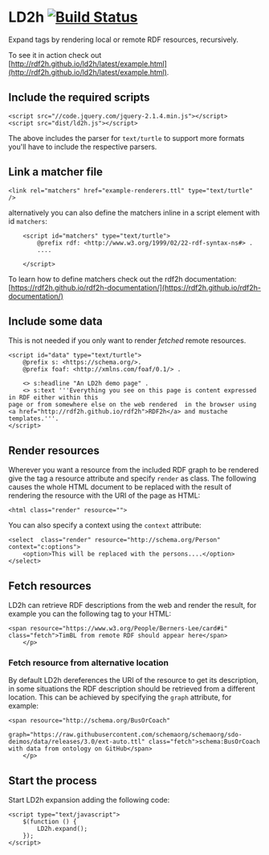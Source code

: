 # LD2h [![Build Status](https://travis-ci.org/rdf2h/ld2h.svg?branch=gh-pages)](https://travis-ci.org/rdf2h/ld2h)

Expand tags by rendering local or remote RDF resources, recursively.

To see it in action check out [http://rdf2h.github.io/ld2h/latest/example.html](http://rdf2h.github.io/ld2h/latest/example.html).

## Include the required scripts

    <script src="//code.jquery.com/jquery-2.1.4.min.js"></script>
    <script src="dist/ld2h.js"></script>

The above includes the parser for `text/turtle` to support more formats you'll 
have to include the respective parsers.

## Link a matcher file

    <link rel="matchers" href="example-renderers.ttl" type="text/turtle" />

alternatively you can also define the matchers inline in a script element with id `matchers`:

        <script id="matchers" type="text/turtle">
            @prefix rdf: <http://www.w3.org/1999/02/22-rdf-syntax-ns#> .
            ....

        </script>

To learn how to define matchers check out the rdf2h documentation: 
[https://rdf2h.github.io/rdf2h-documentation/](https://rdf2h.github.io/rdf2h-documentation/)

## Include some data

This is not needed if you only want to render <i>fetched</i> remote resources.

    <script id="data" type="text/turtle">
        @prefix s: <https://schema.org/>.
        @prefix foaf: <http://xmlns.com/foaf/0.1/> .

        <> s:headline "An LD2h demo page" .
        <> s:text '''Everything you see on this page is content expressed in RDF either within this
    page or from somewhere else on the web rendered  in the browser using 
    <a href="http://rdf2h.github.io/rdf2h">RDF2h</a> and mustache templates.'''.
    </script>

## Render resources

Wherever you want a resource from the included RDF graph to be rendered give the
tag a resource attribute and specify `render` as class. The following causes the 
whole HTML document to be replaced with the result of rendering the resource with
the URI of the page as HTML:

    <html class="render" resource="">
    
You can also specify a context using the `context` attribute:

    <select  class="render" resource="http://schema.org/Person" context="c:options">
        <option>This will be replaced with the persons....</option>
    </select>

## Fetch resources

LD2h can retrieve RDF descriptions from the web and render the result, for 
example you can the following tag to your HTML:

    <span resource="https://www.w3.org/People/Berners-Lee/card#i" class="fetch">TimBL from remote RDF should appear here</span>
        </p>


### Fetch resource from alternative location

By default LD2h dereferences the URI of the resource to get its description, in 
some situations the RDF description should be retrieved from a different location.
This can be achieved by specifying the `graph` attribute, for example:

    <span resource="http://schema.org/BusOrCoach" 
              graph="https://raw.githubusercontent.com/schemaorg/schemaorg/sdo-deimos/data/releases/3.0/ext-auto.ttl" class="fetch">schema:BusOrCoach with data from ontology on GitHub</span>
        </p>


## Start the process

Start LD2h expansion adding the following code: 

    <script type="text/javascript">
        $(function () {
            LD2h.expand();
        });
    </script>


